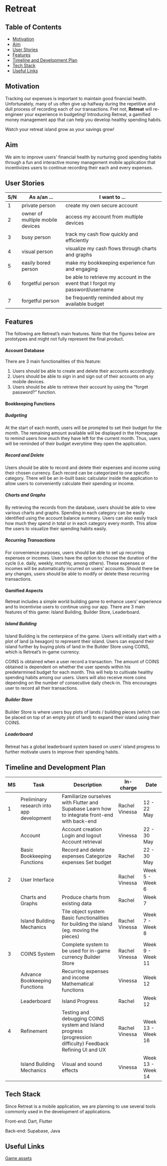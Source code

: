 # Retreat

## Table of Contents
+ [Motivation](https://github.com/Rachel-AG/CP2106-Orbital#motivation)
+ [Aim](https://github.com/Rachel-AG/CP2106-Orbital#aim)
+ [User Stories](https://github.com/Rachel-AG/CP2106-Orbital#user-stories)
+ [Features](https://github.com/Rachel-AG/CP2106-Orbital#feautures)
+ [Timeline and Development Plan](https://github.com/Rachel-AG/CP2106-Orbital#timeline-and-development-plan)
+ [Tech Stack](https://github.com/Rachel-AG/CP2106-Orbital#tech-stack)
+ [Useful Links](https://github.com/Rachel-AG/CP2106-Orbital#tech-stack)
 
## Motivation
Tracking our expenses is important to maintain good financial health. Unfortunately, many of us often give up halfway during the repetitive and dull process of recording each of our transactions. Fret not, **Retreat** will re-engineer your experience in budgeting! Introducing Retreat, a gamified money management app that can help you develop healthy spending habits.

Watch your retreat island grow as your savings grow! 

## Aim
We aim to improve users' financial health by nurturing good spending habits through a fun and interactive money management mobile application that incentivizes users to continue recording their each and every expenses. 

## User Stories
| **S/N** | **As a/an ...**                  | **I want to ...**                                                              |
|---------|----------------------------------|--------------------------------------------------------------------------------|
| 1       | private person                   | create my own secure account                                                   |
| 2       | owner of multiple mobile devices | access my account from multiple devices                                        |
| 3       | busy person                      | track my cash flow quickly and efficiently                                     |
| 4       | visual person                    | visualize my cash flows through charts and graphs                              |
| 5       | easily bored person              | make my bookkeeping experience fun and engaging                                |
| 6       | forgetful person                 | be able to retrieve my account in the event that I forgot my password/username |
| 7       | forgetful person                 | be frequently reminded about my available budget                               |

## Features
The following are Retreat’s main features. Note that the figures below are prototypes and might not fully represent the final product.

#### Account Database
There are 3 main functionalities of this feature:
1. Users should be able to create and delete their accounts accordingly.
2. Users should be able to sign in and sign out of their accounts on any mobile devices.
3. Users should be able to retrieve their account by using the “forget password?” function.

#### Bookkeeping Functions

##### Budgeting
At the start of each month, users will be prompted to set their budget for the month. The remaining amount available will be displayed in the Homepage to remind users how much they have left for the current month. Thus, users will be reminded of their budget everytime they open the application.

##### Record and Delete
Users should be able to record and delete their expenses and income using their chosen currency. Each record can be categorized to one specific category. There will be an in-built basic calculator inside the application to allow users to conveniently calculate their spending or income. 

##### Charts and Graphs
By retrieving the records from the database, users should be able to view various charts and graphs. Spending in each category can be easily identified using the account balance summary. Users can also easily track how much they spend in total or in each category every month. This allow the users to visualize their spending habits easily.

##### Recurring Transactions
For convenience purposes, users should be able to set up recurring expenses or incomes. Users have the option to choose the duration of the cycle (i.e. daily, weekly, monthly, among others). These expenses or incomes will be automatically incurred on users’ accounts. Should there be any changes, users should be able to modify or delete these recurring transactions.

#### Gamified Aspects
Retreat includes a simple world building game to enhance users’ experience and to incentivise users to continue using our app. There are 3 main features of this game: Island Building, Builder Store, Leaderboard.

##### Island Building
Island Building is the centerpiece of the game. Users will initially start with a plot of land (a hexagon) to represent their island. Users can expand their island further by buying plots of land in the Builder Store using COINS, which is Retreat’s in-game currency. 

COINS is obtained when a user record a transaction. The amount of COINS obtained is dependent on whether the user spends within his predetermined budget for each month. This will help to cultivate healthy spending habits among our users. Users will also receive more coins depending on the number of consecutive daily check-in. This encourages user to record all their transactions.

##### Builder Store
Builder Store is where users buy plots of lands / building pieces (which can be placed on top of an empty plot of land) to expand their island using their COINS.

##### Leaderboard
Retreat has a global leaderboard system based on users’ island progress to further motivate users to improve their spending habits.

## Timeline and Development Plan
| **MS** | **Task**                                  | **Description**                                                                                              | In-charge       | Date              |
|--------|-------------------------------------------|--------------------------------------------------------------------------------------------------------------|-----------------|-------------------|
| 1      | Preliminary research into app development | Familiarize ourselves with Flutter and Supabase Learn how to integrate front-end with back-end               | Rachel Vinessa  | 12 - 22 May       |
|        | Account                                   | Account creation Login and logout Account retrieval                                                          | Vinessa         | 22 - 30 May       |
|        | Basic Bookkeeping Functions               | Record and delete expenses Categorize expenses Set budget                                                    | Rachel          | 22 - 30 May       |
| 2      | User Interface                            |                                                                                                              | Rachel  Vinessa | Week 5 - Week 6   |
|        | Charts and Graphs                         | Produce charts from existing data                                                                            | Rachel          | Week 7            |
|        | Island Building Mechanics                 | Tile object system Basic functionalities for building the island (eg. moving the pieces)                     | Rachel Vinessa  | Week 7 -  Week 8  |
| 3      | COINS System                              | Complete system to be used for in-game currency Builder Store                                                | Rachel Vinessa  | Week 9 -  Week 11 |
|        | Advance Bookkeeping Functions             | Recurring expenses and income Mathematical functions                                                         | Vinessa         | Week 12           |
|        | Leaderboard                               | Island Progress                                                                                              | Rachel          | Week 12           |
| 4      | Refinement                                | Testing and debugging COINS system and Island progress (progression difficulty) Feedback Refining UI and UX  | Rachel Vinessa  | Week 13 - Week 16 |
|        | Island Building Mechanics                 | Visual and sound effects                                                                                     | Vinessa         | Week 13 - Week 14 |

## Tech Stack
Since Retreat is a mobile application, we are planning to use several tools commonly used in the development of applications.

Front-end: Dart, Flutter

Back-end: Supabase, Java

## Useful Links
[Game assets](https://www.kenney.nl/assets/hexagon-kit) 